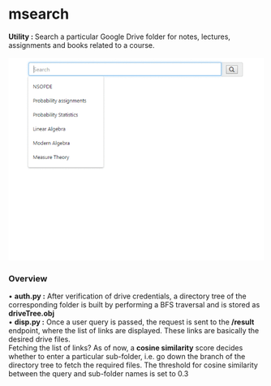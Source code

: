 # msearch
<b>Utility : </b> Search a particular Google Drive folder for notes, lectures, assignments and books related to a course.<br><br>
![img1](https://github.com/anshu1997/msearch/blob/master/img1.gif)
<br>
### Overview
• <b>auth.py :</b> After verification of drive credentials, a directory tree of the corresponding folder is built by performing a BFS traversal and is stored as <b>driveTree.obj</b><br>
• <b>disp.py :</b> Once a user query is passed, the request is sent to the <b>/result</b> endpoint, where the list of links are displayed. These links are basically the desired drive files. <br> Fetching the list of links? As of now, a <b>cosine similarity</b> score decides whether to enter a particular sub-folder, i.e. go down the branch of the directory tree to fetch the required files. The threshold for cosine similarity between the query and sub-folder names is set to 0.3
